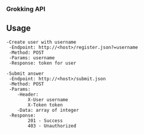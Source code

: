 ### Grokking API
##  Usage

    -Create user with username
     -Endpoint: http://<host>/register.json?=username
     -Method: POST
     -Params: username
     -Response: token for user

    -Submit answer
     -Endpoint: http://<host>/submit.json
     -Method: POST
     -Params:
        -Header:
            X-User username
            X-Token token
        -Data: array of integer
     -Response:
            201 - Success
            403 - Unauthorized


